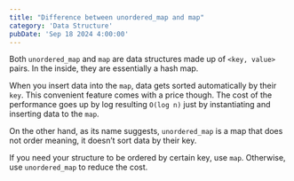 ```yaml
---
title: "Difference between unordered_map and map"
category: 'Data Structure'
pubDate: 'Sep 18 2024 4:00:00'
---
```


Both `unordered_map` and `map` are data structures made up of `<key, value>` pairs. In the inside, they are essentially a hash map.

When you insert data into the `map`, data gets sorted automatically by their `key`. This convenient feature comes with a price though. The cost of the performance goes up by log resulting `O(log n)` just by instantiating and inserting data to the `map`.

On the other hand, as its name suggests, `unordered_map` is a map that does not order meaning, it doesn’t sort data by their key. 

If you need your structure to be ordered by certain key, use `map`. Otherwise, use `unordered_map` to reduce the cost.